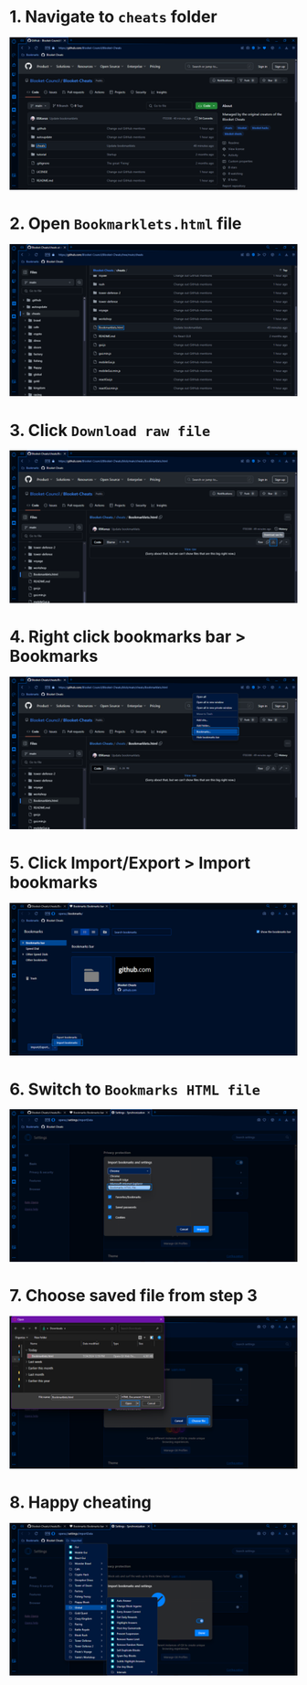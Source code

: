 # 1. Navigate to `cheats` folder
![Opera GX part 1](/tutorial/operagx/part%20(1).png)
# 2. Open `Bookmarklets.html` file
![Opera GX part 2](/tutorial/operagx/part%20(2).png)
# 3. Click `Download raw file`
![Opera GX part 3](/tutorial/operagx/part%20(3).png)
# 4. Right click bookmarks bar > Bookmarks
![Opera GX part 4](/tutorial/operagx/part%20(4).png)
# 5. Click Import/Export > Import bookmarks
![Opera GX part 5](/tutorial/operagx/part%20(5).png)
# 6. Switch to `Bookmarks HTML file`
![Opera GX part 6](/tutorial/operagx/part%20(6).png)
# 7. Choose saved file from step 3
![Opera GX part 7](/tutorial/operagx/part%20(7).png)
# 8. Happy cheating
![Opera GX part 8](/tutorial/operagx/part%20(8).png)